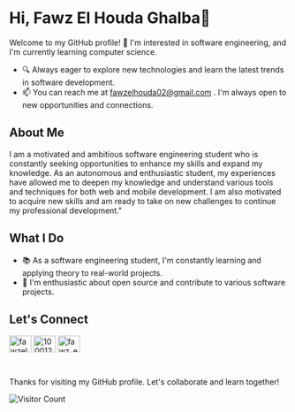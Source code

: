 # Hi, Fawz El Houda Ghalba👋

Welcome to my GitHub profile! 👀 I'm interested in software engineering, and I'm currently learning computer science.

- 🔍 Always eager to explore new technologies and learn the latest trends in software development.
- 📫 You can reach me at fawzelhouda02@gmail.com . I'm always open to new opportunities and connections.

## About Me
I am a motivated and ambitious software engineering student who is constantly seeking opportunities to enhance my skills and expand my knowledge.
As an autonomous and enthusiastic student, my experiences have allowed me to deepen my knowledge and understand various tools and techniques for both web and mobile development. I am also motivated to acquire new skills and am ready to take on new challenges to continue my professional development."

## What I Do

- 📚 As a software engineering student, I'm constantly learning and applying theory to real-world projects.
- 🌟 I'm enthusiastic about open source and contribute to various software projects.


## Let's Connect

<p align="left">
<a href="https://www.linkedin.com/in/fawzelhouda02/" target="blank"><img align="center" src="https://raw.githubusercontent.com/rahuldkjain/github-profile-readme-generator/master/src/images/icons/Social/linked-in-alt.svg" alt="fawzelhouda02/" height="30" width="40" /></a>
<a href="https://www.facebook.com/profile.php?id=100012371283728" target="blank"><img align="center" src="https://raw.githubusercontent.com/rahuldkjain/github-profile-readme-generator/master/src/images/icons/Social/facebook.svg" alt="100012371283728" height="30" width="40" /></a>
<a href="https://www.instagram.com/fawz_elhouda/?hl=fr" target="blank"><img align="center" src="https://raw.githubusercontent.com/rahuldkjain/github-profile-readme-generator/master/src/images/icons/Social/instagram.svg" alt="fawz_elhouda/?hl=fr" height="30" width="40" /></a>
</p>

<br clear="both">


Thanks for visiting my GitHub profile. Let's collaborate and learn together!

![Visitor Count](https://profile-counter.glitch.me/wajdi_2k01/count.svg)

